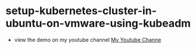 # setup-kubernetes-cluster-in-ubuntu-on-vmware-using-kubeadm

* view the demo on my youtube channel
[My Youtube Channe](https://www.youtube.com/channel/UCmJ3RnxnLnx-ZfnyE6A5jaA)
